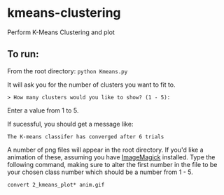# kmeans-clustering
Perform K-Means Clustering and plot

## To run:
From the root directory:
`python Kmeans.py`

It will ask you for the number of clusters you want to fit to.

`> How many clusters would you like to show? (1 - 5):`

Enter a value from 1 to 5.

If sucessful, you should get a message like:

`The K-means classifer has converged after 6 trials`

A number of png files will appear in the root directory. If you'd like a animation of these, assuming you have [ImageMagick](http://www.imagemagick.org/script/binary-releases.php) installed. Type the following command, making sure to alter the first number in the file to be your chosen class number which should be a number from 1 - 5.

`convert 2_kmeans_plot* anim.gif`
